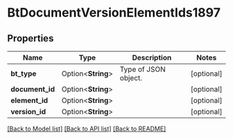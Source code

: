 # BtDocumentVersionElementIds1897

## Properties

Name | Type | Description | Notes
------------ | ------------- | ------------- | -------------
**bt_type** | Option<**String**> | Type of JSON object. | [optional]
**document_id** | Option<**String**> |  | [optional]
**element_id** | Option<**String**> |  | [optional]
**version_id** | Option<**String**> |  | [optional]

[[Back to Model list]](../README.md#documentation-for-models) [[Back to API list]](../README.md#documentation-for-api-endpoints) [[Back to README]](../README.md)


